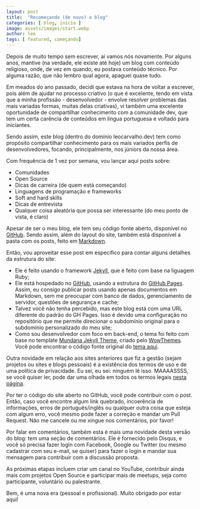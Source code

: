 ```yaml
---
layout: post
title:  "Recomeçando (de novo) o blog"
categories: [ blog, início ]
image: assets/images/start.webp
author: leo
tags: [ featured, começando]
---
```

Depois de muito tempo sem escrever, aí vamos nós novamente. Por alguns anos, mantive (na verdade, ele existe até hoje) um blog com conteúdo religioso, onde, de vez em quando, eu postava conteúdo técnico. Por alguma razão, que não lembro qual agora, apaguei quase tudo.

Em meados do ano passado, decidi que estava na hora de voltar a escrever, pois além de ajudar no processo criativo (o que é excelente, tendo em vista que a minha profissão - desenvolvedor - envolve resolver problemas das mais variadas formas, muitas delas criativas), vi também uma excelente oportunidade de compartilhar conhecimento com a comunidade dev, que tem um certa carência de conteúdos em língua portuguesa e voltado para iniciantes.

Sendo assim, este blog (dentro do domínio leocarvalho.dev) tem como propósito compartilhar conhecimento para os mais variados perfis de desenvolvedores, focando, principalmente, nos júniors da nossa área.

Com frequência de 1 vez por semana, vou lançar aqui posts sobre: 

 * Comunidades
 * Open Source
 * Dicas de carreira (de quem está começando)
 * Linguagens de programação e frameworks
 * Soft and hard skills
 * Dicas de entrevista
 * Qualquer coisa aleatória que possa ser interessante (do meu ponto de vista, é claro)

Apesar de ser o meu blog, ele tem seu código fonte aberto, disponível no [GitHub][repositorio]. Sendo assim, além do layout do site, também está disponível a pasta com os posts, feito em [Markdown][markdown].

Então, vou aproveitar esse post em específico para contar alguns detalhes da estrutura do site:
 * Ele é feito usando o framework [Jekyll][jekyll], que é feito com base na liguagem Ruby;
 * Ele está hospedado no [GitHub][github], usando a estrutura do [GitHub Pages][ghpages]. Assim, eu consigo publicar posts usando apenas documentos em Markdown, sem me preocupar com banco de dados, gerenciamento de servidor, questões de segurança e cache;
 * Talvez você não tenha percebido, mas este blog está com uma URL diferente do padrão do GH Pages. Isso é devido uma configuração no repositório que me permite direcionar o subdomínio original para o subdomínio personalizado do meu site;
 * Como sou desenvolvedor com foco em back-end, o tema foi feito com base no template [Mundana Jekyll Theme][mundana], criado pelo [WowThemes][wowthemes]. Você pode encontrar o código fonte original do [tema aqui][fork-mundana].

Outra novidade em relação aos sites anteriores que fiz a gestão (sejam projetos ou sites e blogs pessoais) é a existência dos termos de uso e de uma política de privacidade. Eu sei, eu sei: ninguém lê isso. MAAAASSSS, se você quiser ler, pode dar uma olhada em todos os termos legais [nesta página][termos].

Por ter o código do site aberto no GitHub, você pode contribuir com o post. Então, caso você encontre algum link quebrado, incoerência de informações, erros de português/inglês ou qualquer outra coisa que esteja com algum erro, você mesmo pode fazer a correção e mandar um Pull Request. Não me cancele ou me xingue nos comentários, por favor!

Por falar em comentários, também esta é mais uma novidade desta versão do blog: tem uma seção de comentários. Ele é fornecido pelo Disqus, e você só precisa fazer login com Facebook, Google ou Twitter (ou mesmo cadastrar com seu e-mail, se quiser) para fazer o login e mandar sua mensagem para contribuir com a discussão proposta.

As próximas etapas incluem criar um canal no YouTube, contribuir ainda mais com projetos Open Source e participar mais de meetups, seja como participante, voluntário ou palestrante.

Bem, é uma nova era (pessoal e profissional). Muito obrigado por estar aqui!

[jekyll]: https://jekyllrb.com
[repositorio]: https://github.com/carvalholeo/carvalholeo.github.io
[markdown]: https://guides.github.com/features/mastering-markdown/
[ghpages]: https://pages.github.com/
[github]: https://github.com/about
[mundana]: https://www.wowthemes.net/mundana-jekyll-theme/
[wowthemes]: https://www.wowthemes.net/
[fork-mundana]: https://github.com/wowthemesnet/mundana-theme-jekyll
[termos]: {{link}}/termos.html